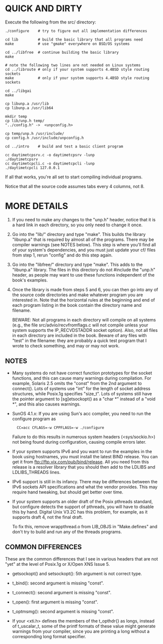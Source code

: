 QUICK AND DIRTY
===============

Execute the following from the src/ directory:

    ./configure    # try to figure out all implementation differences

    cd lib         # build the basic library that all programs need
    make           # use "gmake" everywhere on BSD/OS systems

    cd ../libfree  # continue building the basic library
    make

    # note the following two lines are not needed on Linux systems
    cd ../libroute # only if your system supports 4.4BSD style routing sockets
    make           # only if your system supports 4.4BSD style routing sockets

    cd ../libgai
    make

    cp libunp.a /usr/lib
    cp libunp.a /usr/lib64

    mkdir temp
    cp lib/unp.h temp/
    "../config.h" ->  <unpconfig.h>

    cp temp/unp.h /usr/include/
    cp config.h /usr/include/unpconfig.h

    cd ../intro    # build and test a basic client program
    
    cc daytimetcpsrv.c -o daytimetcpsrv -lunp
    ./daytimetcpsrv
    cc daytimetcpcli.c -o daytimetcpcli -lunp
    ./daytimetcpcli 127.0.0.1

If all that works, you're all set to start compiling individual programs.

Notice that all the source code assumes tabs every 4 columns, not 8.

MORE DETAILS
============

1.  If you need to make any changes to the "unp.h" header, notice that it
    is a hard link in each directory, so you only need to change it once.

2.  Go into the "lib/" directory and type "make".  This builds the library
    "libunp.a" that is required by almost all of the programs.  There may
    be compiler warnings (see NOTES below).  This step is where you'll find
    all of your system's dependencies, and you must just update your cf/
    files from step 1, rerun "config" and do this step again.

3.  Go into the "libfree/" directory and type "make".  This adds to the
    "libunp.a" library.  The files in this directory do not #include
    the "unp.h" header, as people may want to use these functions
    independent of the book's examples.

4.  Once the library is made from steps 5 and 6, you can then go into any
    of the source code directories and make whatever program you are
    interested in.  Note that the horizontal rules at the beginning and
    end of each program listing in the book contain the directory name and
    filename.

    BEWARE: Not all programs in each directory will compile on all systems
    (e.g., the file src/advio/recvfromflags.c will not compile unless your
    system supports the IP_RECVDSTADDR socket option).  Also, not all files
    in each directory are included in the book.  Beware of any files with
    "test" in the filename: they are probably a quick test program that I
    wrote to check something, and may or may not work.

NOTES
-----

- Many systems do not have correct function prototypes for the socket
  functions, and this can cause many warnings during compilation.
  For example, Solaris 2.5 omits the "const" from the 2nd argument
  to connect().  Lots of systems use "int" for the length of socket
  address structures, while Posix.1g specifies "size_t".  Lots of
  systems still have the pointer argument to [sg]etsockopt() as a
  "char *" instead of a "void *", and this also causes warnings.

- SunOS 4.1.x: If you are using Sun's acc compiler, you need to run
  the configure program as

        CC=acc CFLAGS=-w CPPFLAGS=-w ./configure

  Failure to do this results in numerous system headers (<sys/sockio.h>)
  not being found during configuration, causing compile errors later.

- If your system supports IPv6 and you want to run the examples in the
  book using hostnames, you must install the latest BIND release.  You
  can get it from ftp://ftp.vix.com/pub/bind/release.  All you need from
  this release is a resolver library that you should then add to the
  LDLIBS and LDLIBS_THREADS lines.

- IPv6 support is still in its infancy.  There may be differences
  between the IPv6 sockets API specifications and what the vendor
  provides.  This may require hand tweaking, but should get better
  over time.

- If your system supports an older draft of the Posix pthreads standard,
  but configure detects the support of pthreads, you will have to disable
  this by hand.  Digital Unix V3.2C has this problem, for example, as it
  supports draft 4, not the final draft.

  To fix this, remove wrappthread.o from LIB_OBJS in "Make.defines" and
  don't try to build and run any of the threads programs.

COMMON DIFFERENCES
------------------

These are the common differences that I see in various headers that are
not "yet" at the level of Posix.1g or X/Open XNS Issue 5.

- getsockopt() and setsockopt(): 5th argument is not correct type.

- t_bind(): second argument is missing "const".

- t_connect(): second argument is missing "const".

- t_open(): first argument is missing "const".

- t_optmsmg(): second argument is missing "const".

- If your <xti.h> defines the members of the t_opthdr{} as longs,
  instead of t_uscalar_t, some of the printf formats of these value
  might generate warnings from your compiler, since you are printing
  a long without a corresponding long format specifier.
